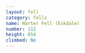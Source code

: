 ```yaml
---
layout: fell
category: fells
name: Harter Fell (Eskdale)
number: 112
height: 654
climbed: No
---
```

